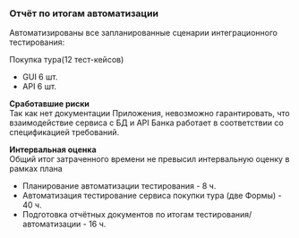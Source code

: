 ### Отчёт по итогам автоматизации

Автоматизированы все запланированные сценарии интеграционного тестирования:

Покупка тура(12 тест-кейсов)
- GUI 6 шт.
- API 6 шт.

__Сработавшие риски__  
Так как нет документации Приложения, невозможно гарантировать, что взаимодействие сервиса с БД и API Банка работает в соответствии со спецификацией требований.

__Интервальная оценка__  
Общий итог затраченного времени не превысил интервальную оценку в рамках плана
- Планирование автоматизации тестирования - 8 ч.
- Автоматизация тестирование сервиса покупки тура (две Формы) - 40 ч.
- Подготовка отчётных документов по итогам тестирования/автоматизации - 16 ч.